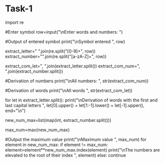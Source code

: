 # Task-1
import re

#Enter symbol
row=input("\nEnter words and numbers: ")

#Output of entered symbol
print("\nSymbol entered ", row)

extract_letter=" ".join(re.split("[0-9]+", row))
extract_number="".join(re.split("[a-zA-Z]+", row))
 
extract_com_let=", ".join(extract_letter.split())
extract_com_num=", ".join(extract_number.split())

#Derivation of numbers
print("\nAll numbers: ", str(extract_com_num))

#Derivation of words
print("\nAll words ", str(extract_com_let))


for let in extract_letter.split():
    print("\nDerivation of words with the first and last capital letters ", let[0].upper() + let[1:-1].lower() + let[-1].upper(), end="\n")

new_num_max=list(map(int, extract_number.split()))

max_num=max(new_num_max)

#Output the maximum value
print("\nMaximum value ", max_num)
for element in new_num_max:
    if element != max_num:
        element=element**new_num_max.index(element)
        print("\nThe numbers are elevated to the root of their index ", element)
    else:
        continue
